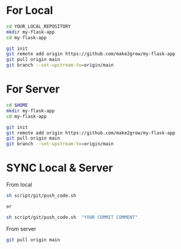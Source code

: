 # For Local

```bash
cd YOUR_LOCAL_REPOSITORY
mkdir my-flask-app
cd my-flask-app

git init
git remote add origin https://github.com/make2grow/my-flask-app
git pull origin main
git branch --set-upstream-to=origin/main
```

# For Server

```bash
cd $HOME
mkdir my-flask-app
cd my-flask-app

git init
git remote add origin https://github.com/make2grow/my-flask-app
git pull origin main
git branch --set-upstream-to=origin/main
```

# SYNC Local & Server
From local

```bash
sh script/git/push_code.sh  

or

sh script/git/push_code.sh  "YOUR COMMIT COMMENT"
```

From server

```bash
git pull origin main
```